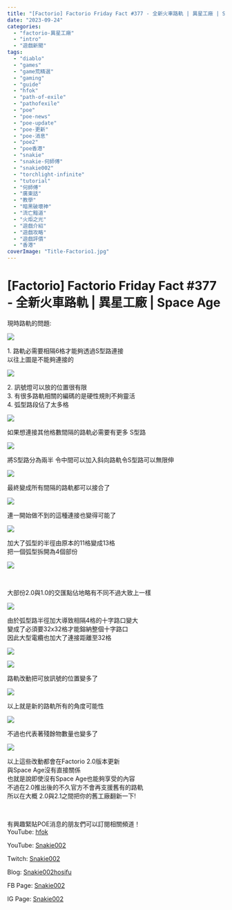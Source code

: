 ```yaml
---
title: "[Factorio] Factorio Friday Fact #377 - 全新火車路軌 | 異星工廠 | Space Age"
date: "2023-09-24"
categories: 
  - "factorio-異星工廠"
  - "intro"
  - "遊戲新聞"
tags: 
  - "diablo"
  - "games"
  - "game荒精選"
  - "gaming"
  - "guide"
  - "hfok"
  - "path-of-exile"
  - "pathofexile"
  - "poe"
  - "poe-news"
  - "poe-update"
  - "poe-更新"
  - "poe-消息"
  - "poe2"
  - "poe香港"
  - "snakie"
  - "snakie-何師傅"
  - "snakie002"
  - "torchlight-infinite"
  - "tutorial"
  - "何師傅"
  - "廣東話"
  - "教學"
  - "暗黑破壞神"
  - "流亡黯道"
  - "火炬之光"
  - "遊戲介紹"
  - "遊戲攻略"
  - "遊戲評價"
  - "香港"
coverImage: "Title-Factorio1.jpg"
---
```


# \[Factorio\] Factorio Friday Fact #377 - 全新火車路軌 | 異星工廠 | Space Age

  
現時路軌的問題:  

  
![](WordPress/1-14-1024x322.png)  

  
1\. 路軌必需要相隔6格才能夠透過S型路連接  
以往上圖是不能夠連接的  

  
![](WordPress/2-14-1024x819.png)  

  
2\. 訊號燈可以放的位置很有限  
3\. 有很多路軌相關的編碼的是硬性規則不夠靈活  
4\. 弧型路段佔了太多格  

  
![](WordPress/3-1-3-1024x234.png)  

  
如果想連接其他格數間隔的路軌必需要有更多 S型路  

  
![](WordPress/3-2-3-1024x263.png)  

  
將S型路分為兩半 令中間可以加入斜向路軌令S型路可以無限伸  

  
![](WordPress/3-3-1-1024x922.png)  

  
最終變成所有間隔的路軌都可以接合了  

  
![](WordPress/3-4-1-1024x410.png)  

  
連一開始做不到的這種連接也變得可能了  

  
![](WordPress/4-1-1-1024x936.png)  

  
加大了弧型的半徑由原本的11格變成13格  
把一個弧型拆開為4個部份  

  
![](WordPress/juxtapose-gif1.gif)  

  
   

  
大部份2.0與1.0的交匯點佔地略有不同不過大致上一樣  

  
![](WordPress/4-2-2-1024x1024.png)  

  
由於弧型路半徑加大導致相隔4格的十字路口變大  
變成了必須要32x32格才能鎔納整個十字路口  
因此大型電纜也加大了連接距離至32格  

  
![](WordPress/5-1-4-1024x878.png)  

  
![](WordPress/5-2-5-1024x819.png)  

  
路軌改動把可放訊號的位置變多了  

  
![](WordPress/6-11-1024x892.png)  

  
以上就是新的路軌所有的角度可能性  

  
![](WordPress/7-3-1024x571.png)  

  
不過也代表著殘餘物數量也變多了  

  
![](WordPress/8-2-1024x558.png)  

  
以上這些改動都會在Factorio 2.0版本更新  
與Space Age沒有直接關係  
也就是說即使沒有Space Age也能夠享受的內容  
不過在2.0推出後的不久官方不會再支援舊有的路軌  
所以在大概 2.0與2.1之間把你的舊工廠翻新一下!  

  
   

  
有興趣緊貼POE消息的朋友們可以訂閱相關頻道！  
YouTube: [hfok](https://www.youtube.com/channel/UC2m4uqcEr8pIxkO6odaDHjw/)  

  
YouTube: [Snakie002](https://www.youtube.com/c/Snakie002/)  

  
Twitch: [Snakie002](https://www.twitch.tv/snakie002/)  

  
Blog: [Snakie002hosifu](https://snakie002hosifu.blog/)  

  
FB Page: [Snakie002](https://www.facebook.com/Snakie002/)  

  
IG Page: [Snakie002](https://www.instagram.com/snakie002/)
